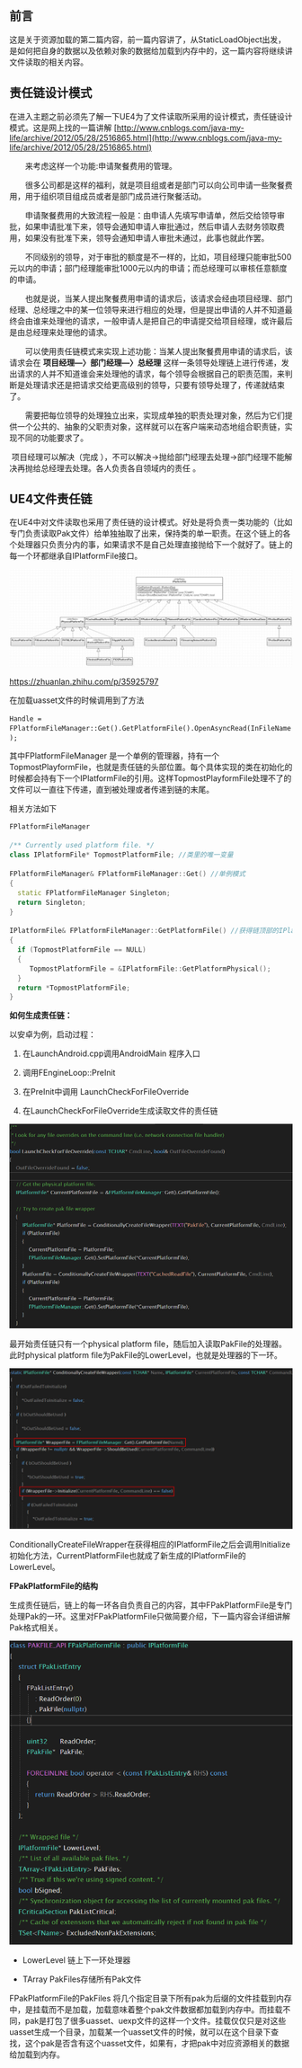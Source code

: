

## 前言

​        这是关于资源加载的第二篇内容，前一篇内容讲了，从StaticLoadObject出发，是如何把自身的数据以及依赖对象的数据给加载到内存中的，这一篇内容将继续讲文件读取的相关内容。

## 责任链设计模式

​        在进入主题之前必须先了解一下UE4为了文件读取所采用的设计模式，责任链设计模式。这是网上找的一篇讲解 [http://www.cnblogs.com/java-my-life/archive/2012/05/28/2516865.html](http://www.cnblogs.com/java-my-life/archive/2012/05/28/2516865.html)

　　来考虑这样一个功能:申请聚餐费用的管理。

　　很多公司都是这样的福利，就是项目组或者是部门可以向公司申请一些聚餐费用，用于组织项目组成员或者是部门成员进行聚餐活动。

　　申请聚餐费用的大致流程一般是：由申请人先填写申请单，然后交给领导审批，如果申请批准下来，领导会通知申请人审批通过，然后申请人去财务领取费用，如果没有批准下来，领导会通知申请人审批未通过，此事也就此作罢。

　　不同级别的领导，对于审批的额度是不一样的，比如，项目经理只能审批500元以内的申请；部门经理能审批1000元以内的申请；而总经理可以审核任意额度的申请。

　　也就是说，当某人提出聚餐费用申请的请求后，该请求会经由项目经理、部门经理、总经理之中的某一位领导来进行相应的处理，但是提出申请的人并不知道最终会由谁来处理他的请求，一般申请人是把自己的申请提交给项目经理，或许最后是由总经理来处理他的请求。

　　可以使用责任链模式来实现上述功能：当某人提出聚餐费用申请的请求后，该请求会在 **项目经理—〉部门经理—〉总经理** 这样一条领导处理链上进行传递，发出请求的人并不知道谁会来处理他的请求，每个领导会根据自己的职责范围，来判断是处理请求还是把请求交给更高级别的领导，只要有领导处理了，传递就结束了。

　　需要把每位领导的处理独立出来，实现成单独的职责处理对象，然后为它们提供一个公共的、抽象的父职责对象，这样就可以在客户端来动态地组合职责链，实现不同的功能要求了。

​        项目经理可以解决（完成 ），不可以解决->抛给部门经理去处理->部门经理不能解决再抛给总经理去处理。各人负责各自领域内的责任 。

## UE4文件责任链

在UE4中对文件读取也采用了责任链的设计模式。好处是将负责一类功能的（比如专门负责读取Pak文件）给单独抽取了出来，保持类的单一职责。在这个链上的各个处理器只负责分内的事，如果请求不是自己处理直接抛给下一个就好了。链上的每一个环都继承自IPlatformFile接口。

<img src="https://raw.githubusercontent.com/BAJIAObujie/BAJIAObujie.github.io/master/img/UE4ResourceLoad2/2.jpg"/>

https://zhuanlan.zhihu.com/p/35925797

在加载uasset文件的时候调用到了方法

`Handle = FPlatformFileManager::Get().GetPlatformFile().OpenAsyncRead(InFileName); `

其中FPlatformFileManager 是一个单例的管理器，持有一个TopmostPlayformFile，也就是责任链的头部位置。每个具体实现的类在初始化的时候都会持有下一个IPlatformFile的引用。这样TopmostPlayformFile处理不了的文件可以一直往下传递，直到被处理或者传递到链的末尾。

相关方法如下

```c++
FPlatformFileManager 

/** Currently used platform file. */
class IPlatformFile* TopmostPlatformFile; //类里的唯一变量

FPlatformFileManager& FPlatformFileManager::Get() //单例模式
{
  static FPlatformFileManager Singleton;
  return Singleton;
}

IPlatformFile& FPlatformFileManager::GetPlatformFile() //获得链顶部的IPlatform处理器
{
  if (TopmostPlatformFile == NULL)
  {
     TopmostPlatformFile = &IPlatformFile::GetPlatformPhysical();
  }
  return *TopmostPlatformFile;
}
```



**如何生成责任链：**

以安卓为例，启动过程：

1. 在LaunchAndroid.cpp调用AndroidMain 程序入口

2. 调用FEngineLoop::PreInit

3. 在PreInit中调用 LaunchCheckForFileOverride

4. 在LaunchCheckForFileOverride生成读取文件的责任链

<img src="https://raw.githubusercontent.com/BAJIAObujie/BAJIAObujie.github.io/master/img/UE4ResourceLoad2/4.jpg"/>

最开始责任链只有一个physical platform file，随后加入读取PakFile的处理器。此时physical platform file为PakFile的LowerLevel，也就是处理器的下一环。

<img src="https://raw.githubusercontent.com/BAJIAObujie/BAJIAObujie.github.io/master/img/UE4ResourceLoad2/5.jpg"/>

ConditionallyCreateFileWrapper在获得相应的IPlatformFile之后会调用Initialize初始化方法，CurrentPlatformFile也就成了新生成的IPlatformFile的LowerLevel。



**FPakPlatformFile的结构**

生成责任链后，链上的每一环各自负责自己的内容，其中FPakPlatformFile是专门处理Pak的一环。这里对FPakPlatformFile只做简要介绍，下一篇内容会详细讲解Pak格式相关。

<img src="https://raw.githubusercontent.com/BAJIAObujie/BAJIAObujie.github.io/master/img/UE4ResourceLoad2/3.jpg" width="600px"/>

* LowerLevel 链上下一环处理器

* TArray<FPakListEntry> PakFiles存储所有Pak文件

FPakPlatformFile的PakFiles 将几个指定目录下所有pak为后缀的文件挂载到内存中，是挂载而不是加载，加载意味着整个pak文件数据都加载到内存中。而挂载不同，pak是打包了很多uasset、uexp文件的这样一个文件。挂载仅仅只是对这些uasset生成一个目录，加载某一个uasset文件的时候，就可以在这个目录下查找，这个pak是否含有这个uasset文件，如果有，才把pak中对应资源相关的数据给加载到内存。